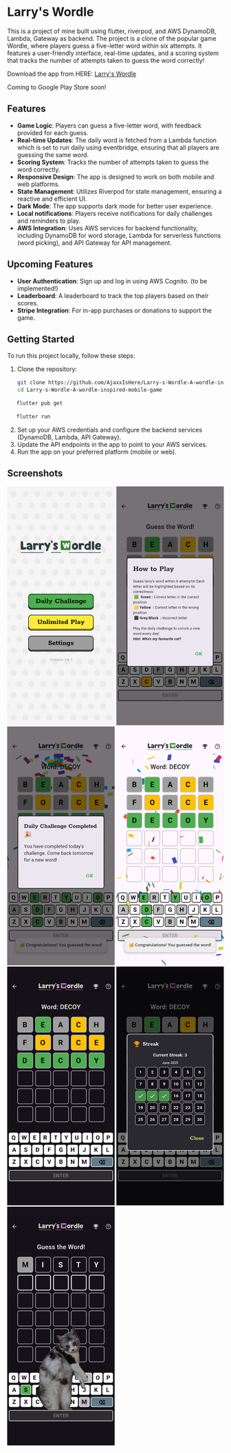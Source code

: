 # Larry's Wordle

This is a project of mine built using flutter, riverpod, and AWS DynamoDB, Lambda, Gateway as backend.
The project is a clone of the popular game Wordle, where players guess a five-letter word within six attempts.
It features a user-friendly interface, real-time updates, and a scoring system that tracks the number of attempts taken to guess the word correctly!

Download the app from HERE: [Larry's Wordle](https://drive.google.com/uc?export=download&id=1dq8AhOxZu4l5by8WaAXgb9OZuVb4mSd_)

Coming to Google Play Store soon!

## Features

- **Game Logic**: Players can guess a five-letter word, with feedback provided for each guess.
- **Real-time Updates**: The daily word is fetched from a Lambda function which is set to run daily using eventbridge, ensuring that all players are guessing the same word.
- **Scoring System**: Tracks the number of attempts taken to guess the word correctly.
- **Responsive Design**: The app is designed to work on both mobile and web platforms.
- **State Management**: Utilizes Riverpod for state management, ensuring a reactive and efficient UI.
- **Dark Mode**: The app supports dark mode for better user experience.
- **Local notifications**: Players receive notifications for daily challenges and reminders to play.
- **AWS Integration**: Uses AWS services for backend functionality, including DynamoDB for word storage, Lambda for serverless functions (word picking), and API Gateway for API management.

## Upcoming Features
- **User Authentication**: Sign up and log in using AWS Cognito. (to be implemented!)
- **Leaderboard**: A leaderboard to track the top players based on their scores.
- **Stripe Integration**: For in-app purchases or donations to support the game.

## Getting Started

To run this project locally, follow these steps:
1. Clone the repository:
   ```bash
   git clone https://github.com/AjaxxIsHere/Larry-s-Wordle-A-wordle-inspired-mobile-game
   cd Larry-s-Wordle-A-wordle-inspired-mobile-game
   ```

```bash
   flutter pub get
   ```

```bash
   flutter run
   ```
2. Set up your AWS credentials and configure the backend services (DynamoDB, Lambda, API Gateway).
3. Update the API endpoints in the app to point to your AWS services.
4. Run the app on your preferred platform (mobile or web).

## Screenshots

<img src="Screenshots/Screenshot_20250615-121015.png" width="250"/>
<img src="Screenshots/Screenshot_20250615-121128.png" width="250"/>
<img src="Screenshots/Screenshot_20250615-121202.png" width="250"/>
<img src="Screenshots/Screenshot_20250615-121204.png" width="250"/>
<img src="Screenshots/Screenshot_20250615-121219.png" width="250"/>
<img src="Screenshots/Screenshot_20250615-121233.png" width="250"/>
<img src="Screenshots/Screenshot_20250615-121300.png" width="250"/>



